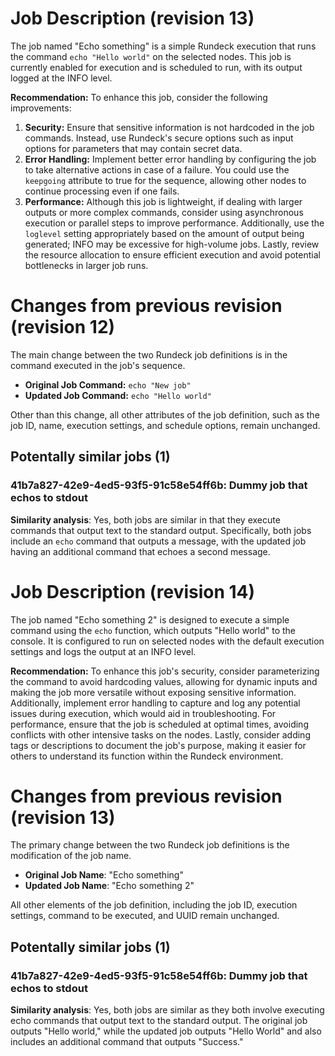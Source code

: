 
# Job Description (revision 13)
The job named "Echo something" is a simple Rundeck execution that runs the command `echo "Hello world"` on the selected nodes. This job is currently enabled for execution and is scheduled to run, with its output logged at the INFO level.

**Recommendation:** To enhance this job, consider the following improvements: 
1. **Security:** Ensure that sensitive information is not hardcoded in the job commands. Instead, use Rundeck's secure options such as input options for parameters that may contain secret data. 
2. **Error Handling:** Implement better error handling by configuring the job to take alternative actions in case of a failure. You could use the `keepgoing` attribute to true for the sequence, allowing other nodes to continue processing even if one fails.
3. **Performance:** Although this job is lightweight, if dealing with larger outputs or more complex commands, consider using asynchronous execution or parallel steps to improve performance. Additionally, use the `loglevel` setting appropriately based on the amount of output being generated; INFO may be excessive for high-volume jobs. Lastly, review the resource allocation to ensure efficient execution and avoid potential bottlenecks in larger job runs.

# Changes from previous revision (revision 12)
The main change between the two Rundeck job definitions is in the command executed in the job's sequence. 

- **Original Job Command:** `echo "New job"`
- **Updated Job Command:** `echo "Hello world"`

Other than this change, all other attributes of the job definition, such as the job ID, name, execution settings, and schedule options, remain unchanged.
## Potentally similar jobs (1)
### 41b7a827-42e9-4ed5-93f5-91c58e54ff6b: Dummy job that echos to stdout

**Similarity analysis**: Yes, both jobs are similar in that they execute commands that output text to the standard output. Specifically, both jobs include an `echo` command that outputs a message, with the updated job having an additional command that echoes a second message.


# Job Description (revision 14)
The job named "Echo something 2" is designed to execute a simple command using the `echo` function, which outputs "Hello world" to the console. It is configured to run on selected nodes with the default execution settings and logs the output at an INFO level.

**Recommendation:** To enhance this job's security, consider parameterizing the command to avoid hardcoding values, allowing for dynamic inputs and making the job more versatile without exposing sensitive information. Additionally, implement error handling to capture and log any potential issues during execution, which would aid in troubleshooting. For performance, ensure that the job is scheduled at optimal times, avoiding conflicts with other intensive tasks on the nodes. Lastly, consider adding tags or descriptions to document the job's purpose, making it easier for others to understand its function within the Rundeck environment.

# Changes from previous revision (revision 13)
The primary change between the two Rundeck job definitions is the modification of the job name. 

- **Original Job Name**: "Echo something"
- **Updated Job Name**: "Echo something 2"

All other elements of the job definition, including the job ID, execution settings, command to be executed, and UUID remain unchanged.
## Potentally similar jobs (1)
### 41b7a827-42e9-4ed5-93f5-91c58e54ff6b: Dummy job that echos to stdout

**Similarity analysis**: Yes, both jobs are similar as they both involve executing echo commands that output text to the standard output. The original job outputs "Hello world," while the updated job outputs "Hello World" and also includes an additional command that outputs "Success."

